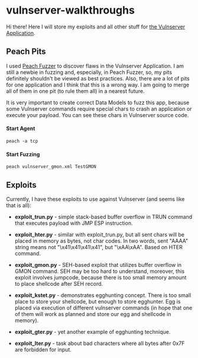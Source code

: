 # vulnserver-walkthroughs

Hi there! Here I will store my exploits and all other stuff for [the Vulnserver Application](http://www.thegreycorner.com/2010/12/introducing-vulnserver.html). 

## Peach Pits
I used [Peach Fuzzer](http://www.peach.tech/resources/peachcommunity/) to discover flaws in the Vulnserver Application. I am still a newbie in fuzzing and, especially, in Peach Fuzzer, so, my pits definitely shouldn't be viewed as best practices. Also, there are a lot of pits for one application and I think that this is a wrong way. I am going to merge all of them in one pit (to rule them all) in a nearest future.

It is very important to create correct Data Models to fuzz this app, because some Vulnserver commands require special chars to crash an application or execute your payload. You can see these chars in Vulnserver source code.

#### Start Agent
```
peach -a tcp
```

#### Start Fuzzing
```
peach vulnserver_gmon.xml TestGMON
```

## Exploits
Currently, I have these exploits to use against Vulnserver (and seems like that is all):
* **exploit_trun.py** - simple stack-based buffer overflow in TRUN command that executes payload with JMP ESP instruction.

* **exploit_hter.py** - similar with exploit_trun.py, but all sent chars will be placed in memory as bytes, not char codes. In two words, sent "AAAA" string means not "\x41\x41\x41\x41", but "\xAA\xAA". Based on HTER command.

* **exploit_gmon.py** - SEH-based exploit that utilizes buffer overflow in GMON command. SEH may be too hard to understand, moreover, this exploit involves jumpcode, because there is too small memory amount to place shellcode after SEH record.

* **exploit_kstet.py** - demonstrates egghunting concept. There is too small place to store your shellcode, but enough to store egghunter. Egg is placed via execution of different vulnserver commands (in hope that one of them will work as planned and store our egg and shellcode in memory).

* **exploit_gter.py** - yet another example of egghunting technique.

* **exploit_lter.py** - task about bad characters where all bytes after 0x7F are forbidden for input.  
 
